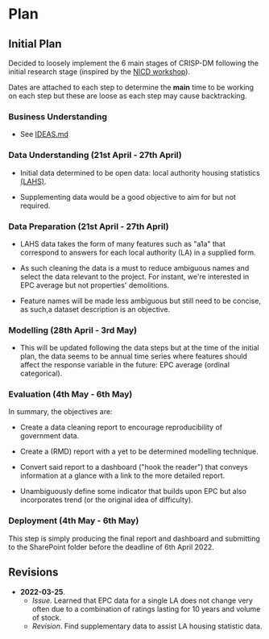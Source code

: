 # Plan

## Initial Plan

Decided to loosely implement the 6 main stages of CRISP-DM following the
initial research stage (inspired by the [NICD workshop][NICD-workflow]).

Dates are attached to each step to determine the **main** time to be working on
each step but these are loose as each step may cause backtracking.

### Business Understanding

- See [IDEAS.md](IDEAS.md)

### Data Understanding (21st April - 27th April)

- Initial data determined to be open data: local authority housing
  statistics [(LAHS)][lahs2022].

- Supplementing data would be a good objective to aim for but not required.

### Data Preparation (21st April - 27th April)

- LAHS data takes the form of many features such as "a1a" that correspond to
  answers for each local authority (LA) in a supplied form.

- As such cleaning the data is a must to reduce ambiguous names and select the
  data relevant to the project.
  For instant, we're interested in EPC average but not properties' demolitions.

- Feature names will be made less ambiguous but still need to be concise,
  as such,a dataset description is an objective.

### Modelling (28th April - 3rd May)

- This will be updated following the data steps but at the time of the initial
  plan, the data seems to be annual time series where features should affect
  the response variable in the future: EPC average (ordinal categorical).

### Evaluation (4th May - 6th May)

In summary, the objectives are:

- Create a data cleaning report to encourage reproducibility of government
  data.

- Create a (RMD) report with a yet to be determined modelling technique.

- Convert said report to a dashboard ("hook the reader") that conveys
  information at a glance with a link to the more detailed report.

- Unambiguously define some indicator that builds upon EPC but also
  incorporates trend (or the original idea of difficulty).

### Deployment (4th May - 6th May)

This step is simply producing the final report and dashboard and submitting to
the SharePoint folder before the deadline of 6th April 2022.

## Revisions

- **2022-03-25**.
  - *Issue*. Learned that EPC data for a single LA does not change very often
    due to a combination of ratings lasting for 10 years and volume of stock.
  - *Revision*. Find supplementary data to assist LA housing statistic data.

[NICD-workflow]:
  https://nicd-uk.github.io/workflow-workshop/#15
  "Data Science Workflow Workshop, Matthew Edwards"

[lahs2022]:
  https://www.gov.uk/government/statistical-data-sets/local-authority-housing-statistics-open-data
  "Local authority housing statistics open data"

